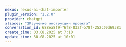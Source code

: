 ```yaml
---
nexus: nexus-ai-chat-importer
plugin_version: "1.2.0"
provider: chatgpt
aliases: "2Изучение инструкции проекта"
conversation_id: 688ea8f9-76f8-832f-b78f-252c50d69381
create_time: 03.08.2025 at 7:10
update_time: 30.08.2025 at 10:01
---
```

